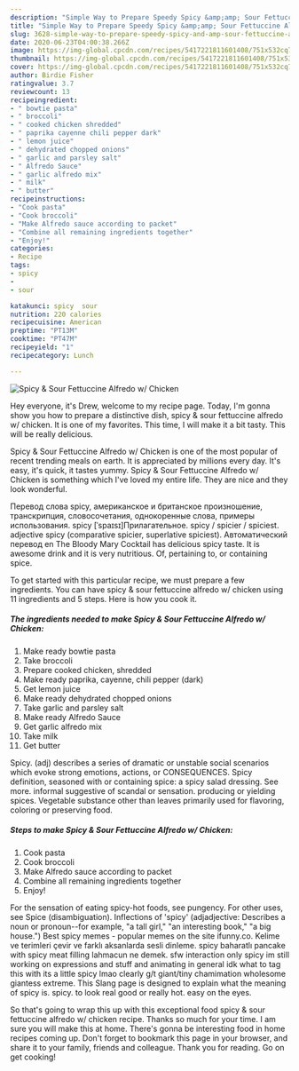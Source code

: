 ```yaml
---
description: "Simple Way to Prepare Speedy Spicy &amp;amp; Sour Fettuccine Alfredo w/ Chicken"
title: "Simple Way to Prepare Speedy Spicy &amp;amp; Sour Fettuccine Alfredo w/ Chicken"
slug: 3628-simple-way-to-prepare-speedy-spicy-and-amp-sour-fettuccine-alfredo-w-chicken
date: 2020-06-23T04:00:38.266Z
image: https://img-global.cpcdn.com/recipes/5417221811601408/751x532cq70/spicy-sour-fettuccine-alfredo-w-chicken-recipe-main-photo.jpg
thumbnail: https://img-global.cpcdn.com/recipes/5417221811601408/751x532cq70/spicy-sour-fettuccine-alfredo-w-chicken-recipe-main-photo.jpg
cover: https://img-global.cpcdn.com/recipes/5417221811601408/751x532cq70/spicy-sour-fettuccine-alfredo-w-chicken-recipe-main-photo.jpg
author: Birdie Fisher
ratingvalue: 3.7
reviewcount: 13
recipeingredient:
- " bowtie pasta"
- " broccoli"
- " cooked chicken shredded"
- " paprika cayenne chili pepper dark"
- " lemon juice"
- " dehydrated chopped onions"
- " garlic and parsley salt"
- " Alfredo Sauce"
- " garlic alfredo mix"
- " milk"
- " butter"
recipeinstructions:
- "Cook pasta"
- "Cook broccoli"
- "Make Alfredo sauce according to packet"
- "Combine all remaining ingredients together"
- "Enjoy!"
categories:
- Recipe
tags:
- spicy
- 
- sour

katakunci: spicy  sour 
nutrition: 220 calories
recipecuisine: American
preptime: "PT13M"
cooktime: "PT47M"
recipeyield: "1"
recipecategory: Lunch

---
```



![Spicy &amp; Sour Fettuccine Alfredo w/ Chicken](https://img-global.cpcdn.com/recipes/5417221811601408/751x532cq70/spicy-sour-fettuccine-alfredo-w-chicken-recipe-main-photo.jpg)

Hey everyone, it's Drew, welcome to my recipe page. Today, I'm gonna show you how to prepare a distinctive dish, spicy &amp; sour fettuccine alfredo w/ chicken. It is one of my favorites. This time, I will make it a bit tasty. This will be really delicious.

Spicy &amp; Sour Fettuccine Alfredo w/ Chicken is one of the most popular of recent trending meals on earth. It is appreciated by millions every day. It's easy, it's quick, it tastes yummy. Spicy &amp; Sour Fettuccine Alfredo w/ Chicken is something which I've loved my entire life. They are nice and they look wonderful.

Перевод слова spicy, американское и британское произношение, транскрипция, словосочетания, однокоренные слова, примеры использования. spicy [ˈspaɪsɪ]Прилагательное. spicy / spicier / spiciest. adjective spicy (comparative spicier, superlative spiciest). Автоматический перевод en The Bloody Mary Cocktail has delicious spicy taste. It is awesome drink and it is very nutritious. Of, pertaining to, or containing spice.


To get started with this particular recipe, we must prepare a few ingredients. You can have spicy &amp; sour fettuccine alfredo w/ chicken using 11 ingredients and 5 steps. Here is how you cook it.

<!--inarticleads1-->

##### The ingredients needed to make Spicy &amp; Sour Fettuccine Alfredo w/ Chicken:

1. Make ready  bowtie pasta
1. Take  broccoli
1. Prepare  cooked chicken, shredded
1. Make ready  paprika, cayenne, chili pepper (dark)
1. Get  lemon juice
1. Make ready  dehydrated chopped onions
1. Take  garlic and parsley salt
1. Make ready  Alfredo Sauce
1. Get  garlic alfredo mix
1. Take  milk
1. Get  butter


Spicy. (adj) describes a series of dramatic or unstable social scenarios which evoke strong emotions, actions, or CONSEQUENCES. Spicy definition, seasoned with or containing spice: a spicy salad dressing. See more. informal suggestive of scandal or sensation. producing or yielding spices. Vegetable substance other than leaves primarily used for flavoring, coloring or preserving food. 

<!--inarticleads2-->

##### Steps to make Spicy &amp; Sour Fettuccine Alfredo w/ Chicken:

1. Cook pasta
1. Cook broccoli
1. Make Alfredo sauce according to packet
1. Combine all remaining ingredients together
1. Enjoy!


For the sensation of eating spicy-hot foods, see pungency. For other uses, see Spice (disambiguation). Inflections of &#39;spicy&#39; (adjadjective: Describes a noun or pronoun--for example, &#34;a tall girl,&#34; &#34;an interesting book,&#34; &#34;a big house.&#34;) Best spicy memes - popular memes on the site ifunny.co. Kelime ve terimleri çevir ve farklı aksanlarda sesli dinleme. spicy baharatlı pancake with spicy meat filling lahmacun ne demek. sfw interaction only spicy im still working on expressions and stuff and animating in general idk what to tag this with its a little spicy lmao clearly g/t giant/tiny chamimation wholesome giantess extreme. This Slang page is designed to explain what the meaning of spicy is. spicy. to look real good or really hot. easy on the eyes. 

So that's going to wrap this up with this exceptional food spicy &amp; sour fettuccine alfredo w/ chicken recipe. Thanks so much for your time. I am sure you will make this at home. There's gonna be interesting food in home recipes coming up. Don't forget to bookmark this page in your browser, and share it to your family, friends and colleague. Thank you for reading. Go on get cooking!
